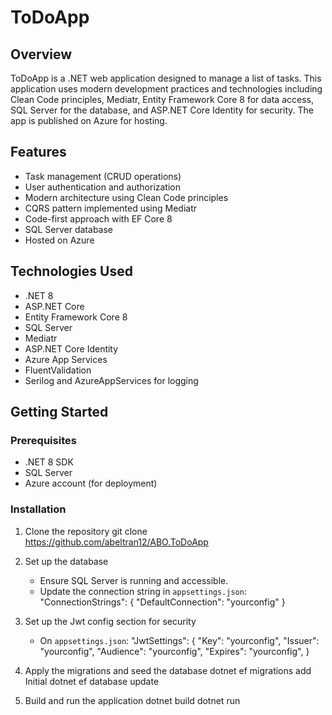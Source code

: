 # ToDoApp

## Overview
ToDoApp is a .NET web application designed to manage a list of tasks. This application uses modern development practices and technologies including Clean Code principles, Mediatr, Entity Framework Core 8 for data access, SQL Server for the database, and ASP.NET Core Identity for security. The app is published on Azure for hosting.

## Features
- Task management (CRUD operations)
- User authentication and authorization
- Modern architecture using Clean Code principles
- CQRS pattern implemented using Mediatr
- Code-first approach with EF Core 8
- SQL Server database
- Hosted on Azure

## Technologies Used
- .NET 8
- ASP.NET Core
- Entity Framework Core 8
- SQL Server
- Mediatr
- ASP.NET Core Identity
- Azure App Services
- FluentValidation
- Serilog and AzureAppServices for logging

## Getting Started

### Prerequisites
- .NET 8 SDK
- SQL Server
- Azure account (for deployment)

### Installation

1. Clone the repository
    git clone https://github.com/abeltran12/ABO.ToDoApp

2. Set up the database
    - Ensure SQL Server is running and accessible.
    - Update the connection string in `appsettings.json`:
      "ConnectionStrings": {
        "DefaultConnection": "yourconfig"
      }
3. Set up the Jwt config section for security
     - On `appsettings.json`:
      "JwtSettings": {
        "Key": "yourconfig",
        "Issuer": "yourconfig",
        "Audience": "yourconfig",
        "Expires": "yourconfig",
       }

3. Apply the migrations and seed the database
    dotnet ef migrations add Initial
    dotnet ef database update

4. Build and run the application
    dotnet build
    dotnet run

